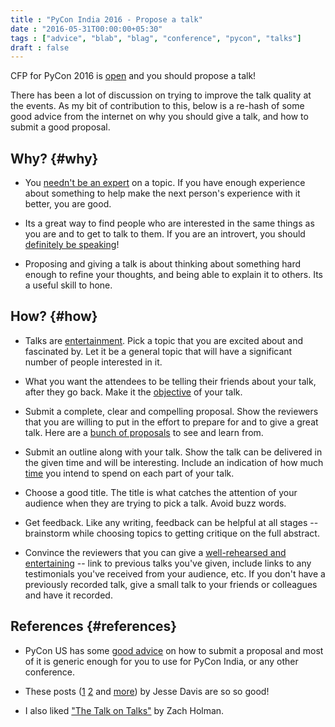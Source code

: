 ```yaml
---
title : "PyCon India 2016 - Propose a talk"
date : "2016-05-31T00:00:00+05:30"
tags : ["advice", "blab", "blag", "conference", "pycon", "talks"]
draft : false
---
```


CFP for PyCon 2016 is [open](https://in.pycon.org/cfp/2016/proposals/) and you should propose a talk!

There has been a lot of discussion on trying to improve the talk quality at the
events. As my bit of contribution to this, below is a re-hash of some good
advice from the internet on why you should give a talk, and how to submit a
good proposal.


## Why? {#why}

-   You [needn't be an expert](https://vimeo.com/96692937#t=2m56s) on a topic. If you have enough experience about
    something to help make the next person's experience with it better, you are
    good.

-   Its a great way to find people who are interested in the same things as you
    are and to get to talk to them.  If you are an introvert, you should
    [definitely be speaking](https://emptysqua.re/blog/tech-talks-are-campfires-jesses-three-reasons-you-should-speak-at-pycon/#meet-specialists)!

-   Proposing and giving a talk is about thinking about something hard enough to
    refine your thoughts, and being able to explain it to others. Its a useful
    skill to hone.


## How? {#how}

-   Talks are [entertainment](http://speaking.io/plan/talks-are-entertainment/). Pick a topic that you are excited about and fascinated
    by. Let it be a general topic that will have a significant number of people
    interested in it.

-   What you want the attendees to be telling their friends about your talk,
    after they go back.  Make it the [objective](http://blog.briancurtin.com/posts/writing-a-pycon-proposal.html) of your talk.

-   Submit a complete, clear and compelling proposal. Show the reviewers that you
    are willing to put in the effort to prepare for and to give a great
    talk. Here are a [bunch of proposals](https://github.com/akaptur/pycon-proposals/tree/master/accepted) to see and learn from.

-   Submit an outline along with your talk. Show the talk can be delivered in the
    given time and will be interesting. Include an indication of how much [time](https://github.com/akaptur/pycon-proposals/blob/master/accepted/important_decisions_kaptur_2014.md#outline)
    you intend to spend on each part of your talk.

-   Choose a good title.  The title is what catches the attention of your
    audience when they are trying to pick a talk.  Avoid buzz words.

-   Get feedback. Like any writing, feedback can be helpful at all stages --
    brainstorm while choosing topics to getting critique on the full abstract.

-   Convince the reviewers that you can give a [well-rehearsed and entertaining](https://emptysqua.re/blog/seven-tips-for-pycon/#note-to-the-organizers) --
    link to previous talks you've given, include links to any testimonials you've
    received from your audience, etc.  If you don't have a previously recorded
    talk, give a small talk to your friends or colleagues and have it recorded.


## References {#references}

-   PyCon US has some [good advice](https://us.pycon.org/2016/speaking/talks/) on how to submit a proposal and most of it is
    generic enough for you to use for PyCon India, or any other conference.

-   These posts ([1](https://emptysqua.re/blog/tech-talks-are-campfires-jesses-three-reasons-you-should-speak-at-pycon/) [2](https://emptysqua.re/blog/seven-tips-for-pycon/) and [more](https://emptysqua.re/blog/tag/conference-tips/)) by Jesse Davis are so so good!

-   I also liked ["The Talk on Talks"](https://vimeo.com/96692937) by Zach Holman.
